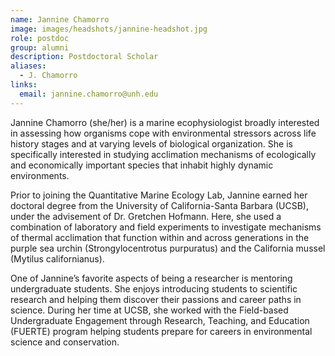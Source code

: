 ```yaml
---
name: Jannine Chamorro 
image: images/headshots/jannine-headshot.jpg
role: postdoc
group: alumni
description: Postdoctoral Scholar
aliases:
  - J. Chamorro 
links:
  email: jannine.chamorro@unh.edu
---
```


Jannine Chamorro (she/her) is a marine ecophysiologist broadly interested in assessing how organisms cope with environmental stressors across life history stages and at varying levels of biological organization. She is specifically interested in studying acclimation mechanisms of ecologically and economically important species that inhabit highly dynamic environments.

Prior to joining the Quantitative Marine Ecology Lab, Jannine earned her doctoral degree from the University of California-Santa Barbara (UCSB), under the advisement of Dr. Gretchen Hofmann. Here, she used a combination of laboratory and field experiments to investigate mechanisms of thermal acclimation that function within and across generations in the purple sea urchin (Strongylocentrotus purpuratus) and the California mussel (Mytilus californianus).

One of Jannine’s favorite aspects of being a researcher is mentoring undergraduate students. She enjoys introducing students to scientific research and helping them discover their passions and career paths in science. During her time at UCSB, she worked with the Field-based Undergraduate Engagement through Research, Teaching, and Education (FUERTE) program helping students prepare for careers in environmental science and conservation. 